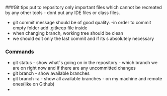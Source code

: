 ###Git tips
put to repository only important files which cannot be recreated by any other tools - dont put any IDE files or class files.
- git commit message should be of good quality.
-in order to commit empty folder add .gitkeep file inside
- when changing branch, working tree should be clean
- we should edit only the last commit and if its s absolutely necessary

### Commands
- git status - show whatˇs going on in the repository - which branch we are on right now and if there are any uncommitted changes 
- git branch - show available branches
- git branch -a - show all available branches - on my machine and remote ones(like on Github)
- 